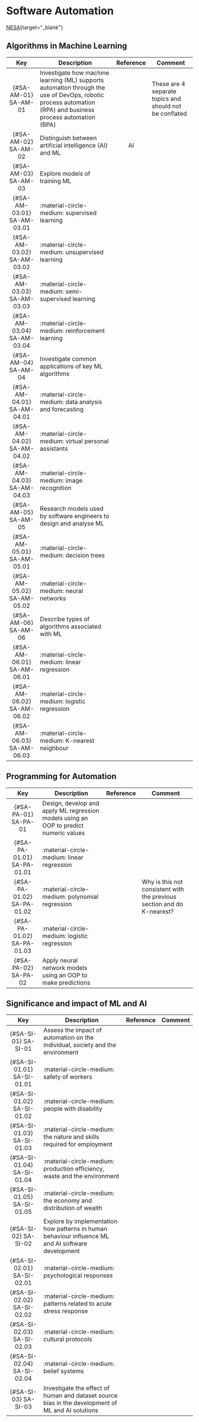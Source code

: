 # Software Automation
[NESA](https://curriculum.nsw.edu.au/learning-areas/tas/software-engineering-11-12-2022/content/year-12/fa56cc30c8){target="_blank"}

## Algorithms in Machine Learning

| Key | Description | Reference | Comment |
| :----: | ---- | :----: | ---- |
| [](){#SA-AM-01} SA-AM-01 | Investigate how machine learning (ML) supports automation through the use of DevOps, robotic process automation (RPA) and business process automation (BPA) | | These are 4 separate topics and should not be conflated | 
| [](){#SA-AM-02} SA-AM-02 | Distinguish between artificial intelligence (AI) and ML | AI | | 
| [](){#SA-AM-03} SA-AM-03 | Explore models of training ML | | | 
| [](){#SA-AM-03.01} SA-AM-03.01 | :material-circle-medium: supervised learning | | | 
| [](){#SA-AM-03.02} SA-AM-03.02 | :material-circle-medium: unsupervised learning | | | 
| [](){#SA-AM-03.03} SA-AM-03.03 | :material-circle-medium: semi-supervised learning | | | 
| [](){#SA-AM-03.04} SA-AM-03.04 | :material-circle-medium: reinforcement learning | | | 
| [](){#SA-AM-04} SA-AM-04 | Investigate common applications of key ML algorithms | | | 
| [](){#SA-AM-04.01} SA-AM-04.01 | :material-circle-medium: data analysis and forecasting | | | 
| [](){#SA-AM-04.02} SA-AM-04.02 | :material-circle-medium: virtual personal assistants | | | 
| [](){#SA-AM-04.03} SA-AM-04.03 | :material-circle-medium: image recognition | | | 
| [](){#SA-AM-05} SA-AM-05 | Research models used by software engineers to design and analyse ML | | | 
| [](){#SA-AM-05.01} SA-AM-05.01 | :material-circle-medium: decision trees | | | 
| [](){#SA-AM-05.02} SA-AM-05.02 | :material-circle-medium: neural networks | | | 
| [](){#SA-AM-06} SA-AM-06 | Describe types of algorithms associated with ML | | | 
| [](){#SA-AM-06.01} SA-AM-06.01 | :material-circle-medium: linear regression | | | 
| [](){#SA-AM-06.02} SA-AM-06.02 | :material-circle-medium: logistic regression | | | 
| [](){#SA-AM-06.03} SA-AM-06.03 | :material-circle-medium: K-nearest neighbour | | | 

## Programming for Automation

| Key | Description | Reference | Comment |
| :----: | ---- | :----: | ---- |
| [](){#SA-PA-01} SA-PA-01 | Design, develop and apply ML regression models using an OOP to predict numeric values | | | 
| [](){#SA-PA-01.01} SA-PA-01.01 | :material-circle-medium: linear regression | | | 
| [](){#SA-PA-01.02} SA-PA-01.02 | :material-circle-medium: polynomial regression | | Why is this not consistent with the previous section and do K-nearest? | 
| [](){#SA-PA-01.02} SA-PA-01.03 | :material-circle-medium: logistic regression | | | 
| [](){#SA-PA-02} SA-PA-02 | Apply neural network models using an OOP to make predictions | | | 

## Significance and impact of ML and AI

| Key | Description | Reference | Comment |
| :----: | ---- | :----: | ---- |
| [](){#SA-SI-01} SA-SI-01 | Assess the impact of automation on the individual, society and the environment | | | 
| [](){#SA-SI-01.01} SA-SI-01.01 | :material-circle-medium: safety of workers | | | 
| [](){#SA-SI-01.02} SA-SI-01.02 | :material-circle-medium: people with disability | | | 
| [](){#SA-SI-01.03} SA-SI-01.03 | :material-circle-medium: the nature and skills required for employment | | | 
| [](){#SA-SI-01.04} SA-SI-01.04 | :material-circle-medium: production efficiency, waste and the environment | | | 
| [](){#SA-SI-01.05} SA-SI-01.05 | :material-circle-medium: the economy and distribution of wealth | | | 
| [](){#SA-SI-02} SA-SI-02 | Explore by implementation how patterns in human behaviour influence ML and AI software development | | | 
| [](){#SA-SI-02.01} SA-SI-02.01 | :material-circle-medium: psychological responses | | | 
| [](){#SA-SI-02.02} SA-SI-02.02 | :material-circle-medium: patterns related to acute stress response | | | 
| [](){#SA-SI-02.03} SA-SI-02.03 | :material-circle-medium: cultural protocols | | | 
| [](){#SA-SI-02.04} SA-SI-02.04 | :material-circle-medium: belief systems | | | 
| [](){#SA-SI-03} SA-SI-03 | Investigate the effect of human and dataset source bias in the development of ML and AI solutions | | | 
